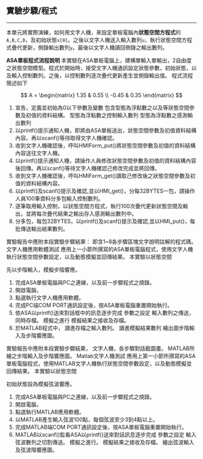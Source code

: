 ## 實驗步驟/程式
- - -
本單元將實際演練，如何用文字人機，來設定單板電腦內**狀態空間方程式**的`A,B,C,D`，及初始狀態`x[0]`。之後以文字人機送入輸入數列`u`，執行狀態空間方程式疊代更新，側錄輸出數列`y`。最後以文字人機讀回側錄之輸出數列。

**ASA單板程式流程說明**
本實驗在ASA單板電腦上，建構單輸入單輸出，2自由度之狀態空間模型。程式於開始時，接受文字人機通訊設定狀態參數，初始狀態，以及輸入控制數列。之後，以控制數列逐次疊代更新產生並側錄輸出值。
程式流程簡述如下

$$
A =
\begin{matrix}
1.35 & 0.55 \\
-0.45 & 0.35
\end{matrix}
$$

1. 宣告，定義並初始為0以下參數及變數
包含型態為浮點數之以及等狀態空間參數及初值的資料結構。
型態為浮點數之控制輸入數列
型態為浮點數之感測輸出數列
2. 以printf()提示通知人機，即將由ASA單板送出，狀態空間參數及初值資料結構內容。再以scanf()等待取得文字人機確認。
3. 收到文字人機確認後，呼叫HMIForm_put()將狀態空間參數及初值的資料結構內容送往文字人機。
4. 以printf()提示通知人機，請操作人員修改狀態空間參數及初值的資料結構內容後回傳。再以scanf()等待文字人機確認己修改完成並將回傳。
5. 收到文字人機確認後，呼叫HMIForm_get()讀取己修改後之狀態空間參數及初值的資料結構內容。
6. 以printf()及scanf()提示及確認,並以HMI_get()，分每32BYTES一包，請操作人員100筆資料分多包輸入控制數列。
7. 逐筆取用輸入控制，以狀態空間方程式，執行100次疊代更新狀態空間及輸出，並將每次疊代結果之輸出存入感測輸出數列中。
8. 分多包，每包32BYTES，以printf()及scanf()提示及確認,並以HMI_put()，每批傳送輸出結果數列。

實驗報告中應附本段實驗步驟結果：
即含1~8各步驟區塊文字說明註解的程式碼。
文字人機應用軟體測試
應用上一小節所撰寫的ASA單板電腦程式，使用文字人機執行狀態空間參數設定，以及動態模擬並回傳結果。
本實驗以狀態空間

先以步階輸入，模擬步階響應。

1. 完成ASA單板電腦與PC之連線，以及前一步驟程式之燒錄。
2. 開啟電腦，
3. 點選執行文字人機應用軟體。
4. 完成PC端COM PORT通訊設定後，按ASA單板電腦重置開始執行。
5. 依ASA以printf()送來對話框中的訊息逐步完成
參數之設定
輸入數列之傳送，同時存檔。
模擬之進行
模擬結果之接收及存檔。
6. 於MATLAB程式中，
讀進存檔之輸入數列。
讀進模擬結果數列
繪出圖步階輸入及步階響應圖。

實驗報告中應附本段實驗步驟結果，
文字人機，各步驟對話截圖畫。
MATLAB所繪之步階輸入及步階響應圖。
Matlab文字人機測試
應用上第一小節所撰寫的ASA單板電腦程式，使用MATLAB文字人機執行狀態空間參數設定，以及動態模擬並回傳結果。
本實驗以狀態空間

初始狀態設為模擬弦波響應。

1. 完成ASA單板電腦與PC之連線，以及前一步驟程式之燒錄。
2. 開啟電腦，
3. 點選執行MATLAB應用軟體。
4. 以MATLAB產生輸入弦波100點，每個弦波至少3到4點以上。
5. 完成MATLAB端COM PORT通訊設定後，按ASA單板電腦重置開始執行。
6. MATLAB以scanf()監看ASA以printf()送來對話訊息逐步完成
參數之設定
輸入弦波數列之切割傳送。
模擬之進行。
模擬結果之接收及存檔。
繪出弦波輸入及弦波階響應圖。
